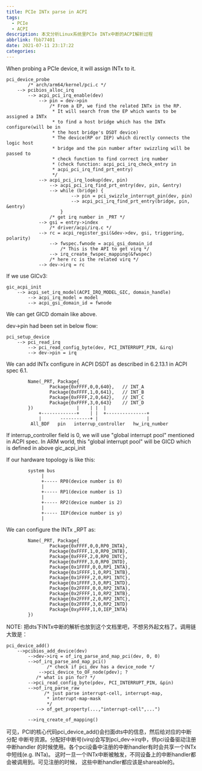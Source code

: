 ```yaml
---
title: PCIe INTx parse in ACPI
tags:
  - PCIe
  - ACPI
description: 本文分析Linux系统里PCIe INTx中断的ACPI解析过程
abbrlink: fbb77401
date: 2021-07-11 23:17:22
categories:
---
```


When probing a PCIe device, it will assign INTx to it.
```
pci_device_probe
        /* arch/arm64/kernel/pci.c */
    --> pcibios_alloc_irq
        --> acpi_pci_irq_enable(dev)
            --> pin = dev->pin
                /* From a EP, we find the related INTx in the RP.
                 * It will search from the EP which wants to be assigned a INTx
                 * to find a host bridge which has the INTx configure(will be in
                 * the host bridge's DSDT device)
                 * The device(RP or IEP) which directly connects the logic host
                 * bridge and the pin number after swizzling will be passed to
                 * check function to find correct irq number
                 * (check function: acpi_pci_irq_check_entry in
                 * acpi_pci_irq_find_prt_entry)
                 */
            --> acpi_pci_irq_lookup(dev, pin)
                --> acpi_pci_irq_find_prt_entry(dev, pin, &entry)
                --> while (bridge) {
                        --> pin = pci_swizzle_interrupt_pin(dev, pin)
                        --> acpi_pci_irq_find_prt_entry(bridge, pin, &entry)
                    }
                /* get irq number in _PRT */
            --> gsi = entry->index
                /* driver/acpi/irq.c */
            --> rc = acpi_register_gsi(&dev->dev, gsi, triggering, polarity)
                --> fwspec.fwnode = acpi_gsi_domain_id
                    /* This is the API to get virq */
                --> irq_create_fwspec_mapping(&fwspec)
                /* here rc is the related virq */
            --> dev->irq = rc
```
If we use GICv3:
```
gic_acpi_init
    --> acpi_set_irq_model(ACPI_IRQ_MODEL_GIC, domain_handle)
        --> acpi_irq_model = model
        --> acpi_gsi_domain_id = fwnode
```
We can get GICD domain like above.

dev->pin had been set in below flow:
```
pci_setup_device
    --> pci_read_irq
        --> pci_read_config_byte(dev, PCI_INTERRUPT_PIN, &irq)
        --> dev->pin = irq
```

We can add INTx configure in ACPI DSDT as described in 6.2.13.1 in ACPI spec 6.1.
```
        Name(_PRT, Package{
                Package{0xFFFF,0,0,640},   // INT_A
                Package{0xFFFF,1,0,641},   // INT_B
                Package{0xFFFF,2,0,642},   // INT_C
                Package{0xFFFF,3,0,643}    // INT_D
        })                |    | |  |
            +-------------+    | |  +---------------+
            |       -----------+ |                  |
         All_BDF   pin   interrup_controller   hw_irq_number
```
If interrup_controller field is 0, we will use "global interrupt pool" mentioned
in ACPI spec. In ARM world, this "global interrupt pool" will be GICD which is
defined in above gic_acpi_init

If our hardware topology is like this:
```
        system bus  
             |         
             +----- RP0(device number is 0)
             |
             +----- RP1(device number is 1)
             |
             +----- RP2(device number is 2)
             |
             +----- IEP(device number is y)
             |
```
We can configure the INTx _RPT as:
```
        Name(_PRT, Package{
                Package{0xFFFF,0,0,RP0_INTA},
                Package{0xFFFF,1,0,RP0_INTB},
                Package{0xFFFF,2,0,RP0_INTC},
                Package{0xFFFF,3,0,RP0_INTD},
                Package{0x1FFFF,0,0,RP1_INTA},
                Package{0x1FFFF,1,0,RP1_INTB},
                Package{0x1FFFF,2,0,RP1_INTC},
                Package{0x1FFFF,3,0,RP1_INTD},
                Package{0x2FFFF,0,0,RP2_INTA},
                Package{0x2FFFF,1,0,RP2_INTB},
                Package{0x2FFFF,2,0,RP2_INTC},
                Package{0x2FFFF,3,0,RP2_INTD} 
                Package{0xyFFFF,1,0,IEP_INTA} 
        })
```

NOTE:
 把dts下INTx中断的解析也放到这个文档里吧，不想另外起文档了。调用链大致是：
```
pci_device_add()
    -->pcibios_add_device(dev)
        -->dev->irq = of_irq_parse_and_map_pci(dev, 0, 0)
	    -->of_irq_parse_and_map_pci()
	           /* check if pci_dev has a device_node */
	        -->pci_device_to_OF_node(pdev); ?
		   /* what is pin for? */
		-->pci_read_config_byte(pdev, PCI_INTERRUPT_PIN, &pin)
		-->of_irq_parse_raw
		      /* just parse interrupt-cell, interrupt-map,
		       * interrupt-map-mask
		       */
		   --> of_get_property(...,"interrupt-cell",...")

	    -->irq_create_of_mapping()
```
可见，PCI的核心代码pci_device_add()会扫面dts中的信息，然后给对应的中断分配
中断号资源。分配好中断号(virq)会写到pci_dev->irq中，供pci设备驱动注册中断handler
的时候使用。各个pci设备中注册的中断handler有时会共享一个INTx中短线(e.g. INTa)。
这时一旦一个INTx中断被触发，不同设备上的中断handler都会被调用到。可见注册的时候，
这些中断handler都应该是shareable的。
